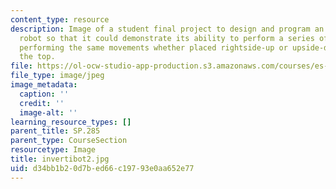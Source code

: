 ```yaml
---
content_type: resource
description: Image of a student final project to design and program an invertible
  robot so that it could demonstrate its ability to perform a series of specific movements,
  performing the same movements whether placed rightside-up or upside-down. View of
  the top.
file: https://ol-ocw-studio-app-production.s3.amazonaws.com/courses/es-293-lego-robotics-spring-2007/d34bb1b20d7bed66c19793e0aa652e77_invertibot2.jpg
file_type: image/jpeg
image_metadata:
  caption: ''
  credit: ''
  image-alt: ''
learning_resource_types: []
parent_title: SP.285
parent_type: CourseSection
resourcetype: Image
title: invertibot2.jpg
uid: d34bb1b2-0d7b-ed66-c197-93e0aa652e77
---
```

